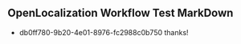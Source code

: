 ## OpenLocalization Workflow Test MarkDown
* db0ff780-9b20-4e01-8976-fc2988c0b750 thanks!

<!--HONumber=Aug16_HO3-->


